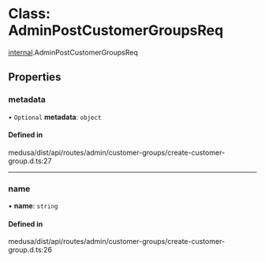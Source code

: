 # Class: AdminPostCustomerGroupsReq

[internal](../modules/internal-4.md).AdminPostCustomerGroupsReq

## Properties

### metadata

• `Optional` **metadata**: `object`

#### Defined in

medusa/dist/api/routes/admin/customer-groups/create-customer-group.d.ts:27

___

### name

• **name**: `string`

#### Defined in

medusa/dist/api/routes/admin/customer-groups/create-customer-group.d.ts:26
